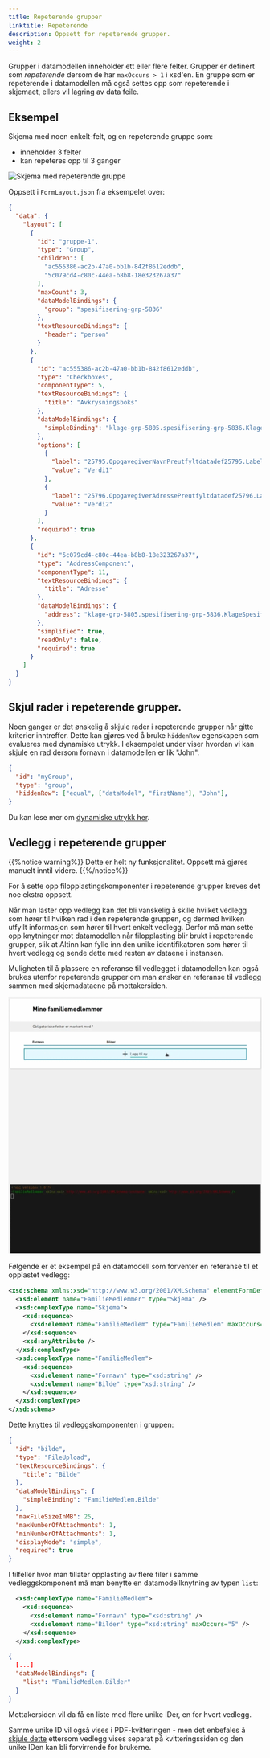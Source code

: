 ```yaml
---
title: Repeterende grupper
linktitle: Repeterende
description: Oppsett for repeterende grupper.
weight: 2
---
```


Grupper i datamodellen inneholder ett eller flere felter. Grupper er definert som _repeterende_ dersom de har `maxOccurs > 1` i xsd'en. 
En gruppe som er repeterende i datamodellen må også settes opp som repeterende i skjemaet, ellers vil lagring av data feile.  


## Eksempel 

Skjema med noen enkelt-felt, og en repeterende gruppe som:

- inneholder 3 felter
- kan repeteres opp til 3 ganger

![Skjema med repeterende gruppe](repeating-groups-demo.gif "Skjema med repeterende gruppe")

Oppsett i `FormLayout.json` fra eksempelet over:

```json {linenos=inline}
{
  "data": {
    "layout": [
      {
        "id": "gruppe-1",
        "type": "Group",
        "children": [
          "ac555386-ac2b-47a0-bb1b-842f8612eddb",
          "5c079cd4-c80c-44ea-b8b8-18e323267a37"
        ],
        "maxCount": 3,
        "dataModelBindings": {
          "group": "spesifisering-grp-5836"
        },
        "textResourceBindings": {
          "header": "person"
        }
      },
      {
        "id": "ac555386-ac2b-47a0-bb1b-842f8612eddb",
        "type": "Checkboxes",
        "componentType": 5,
        "textResourceBindings": {
          "title": "Avkrysningsboks"
        },
        "dataModelBindings": {
          "simpleBinding": "klage-grp-5805.spesifisering-grp-5836.KlageSpesifisering-datadef-25457.value"
        },
        "options": [
          {
            "label": "25795.OppgavegiverNavnPreutfyltdatadef25795.Label",
            "value": "Verdi1"
          },
          {
            "label": "25796.OppgavegiverAdressePreutfyltdatadef25796.Label",
            "value": "Verdi2"
          }
        ],
        "required": true
      },
      {
        "id": "5c079cd4-c80c-44ea-b8b8-18e323267a37",
        "type": "AddressComponent",
        "componentType": 11,
        "textResourceBindings": {
          "title": "Adresse" 
        },
        "dataModelBindings": {
          "address": "klage-grp-5805.spesifisering-grp-5836.KlageSpesifiseringg-datadef-12345.value"
        },
        "simplified": true,
        "readOnly": false,
        "required": true
      }
    ]
  }
}
```

## Skjul rader i repeterende grupper.

Noen ganger er det ønskelig å skjule rader i repeterende grupper når gitte kriterier inntreffer.
Dette kan gjøres ved å bruke `hiddenRow` egenskapen som evalueres med dynamiske utrykk. I eksempelet under viser hvordan
vi kan skjule en rad dersom fornavn i datamodellen er lik "John".

```json {linenos=inline}
{
  "id": "myGroup",
  "type": "group",
  "hiddenRow": ["equal", ["dataModel", "firstName"], "John"],
}
```
Du kan lese mer om [dynamiske utrykk her](/app/development/logic/expressions).

## Vedlegg i repeterende grupper

{{%notice warning%}}
Dette er helt ny funksjonalitet. Oppsett må gjøres manuelt inntil videre.
{{%/notice%}}

For å sette opp filopplastingskomponenter i repeterende grupper kreves det noe ekstra oppsett.

Når man laster opp vedlegg kan det bli vanskelig å skille hvilket vedlegg som hører til hvilken rad i den repeterende
gruppen, og dermed hvilken utfyllt informasjon som hører til hvert enkelt vedlegg. Derfor må man sette opp knytninger mot
datamodellen når filopplasting blir brukt i repeterende grupper, slik at Altinn kan fylle inn den unike identifikatoren
som hører til hvert vedlegg og sende dette med resten av dataene i instansen.

Muligheten til å plassere en referanse til vedlegget i datamodellen kan også brukes utenfor repeterende grupper om man
ønsker en referanse til vedlegg sammen med skjemadataene på mottakersiden.

![Eksempel på vedlegg i repeterende gruppe med tilhørende datamodell](attachments-demo.gif "Eksempel på vedlegg i repeterende gruppe med tilhørende datamodell")

Følgende er et eksempel på en datamodell som forventer en referanse til et opplastet vedlegg:

```xsd {hl_lines=["12"]}
<xsd:schema xmlns:xsd="http://www.w3.org/2001/XMLSchema" elementFormDefault="qualified" attributeFormDefault="unqualified">
  <xsd:element name="FamilieMedlemmer" type="Skjema" />
  <xsd:complexType name="Skjema">
    <xsd:sequence>
      <xsd:element name="FamilieMedlem" type="FamilieMedlem" maxOccurs="99" />
    </xsd:sequence>
    <xsd:anyAttribute />
  </xsd:complexType>
  <xsd:complexType name="FamilieMedlem">
    <xsd:sequence>
      <xsd:element name="Fornavn" type="xsd:string" />
      <xsd:element name="Bilde" type="xsd:string" />
    </xsd:sequence>
  </xsd:complexType>
</xsd:schema>
```

Dette knyttes til vedleggskomponenten i gruppen:

```json {hl_lines=["8"]}
{
  "id": "bilde",
  "type": "FileUpload",
  "textResourceBindings": {
    "title": "Bilde"
  },
  "dataModelBindings": {
    "simpleBinding": "FamilieMedlem.Bilde"
  },
  "maxFileSizeInMB": 25,
  "maxNumberOfAttachments": 1,
  "minNumberOfAttachments": 1,
  "displayMode": "simple",
  "required": true
}
```

I tilfeller hvor man tillater opplasting av flere filer i samme vedleggskomponent må man benytte en datamodellknytning
av typen `list`:

```xsd {hl_lines=[4]}
  <xsd:complexType name="FamilieMedlem">
    <xsd:sequence>
      <xsd:element name="Fornavn" type="xsd:string" />
      <xsd:element name="Bilder" type="xsd:string" maxOccurs="5" />
    </xsd:sequence>
  </xsd:complexType>
```

```json {hl_lines=[4]}
{
  [...]
  "dataModelBindings": {
    "list": "FamilieMedlem.Bilder"
  }
}
```

Mottakersiden vil da få en liste med flere unike IDer, en for hvert vedlegg.

Samme unike ID vil også vises i
PDF-kvitteringen - men det enbefales å [skjule dette](/nb/app/development/ux/pdf/#ekskludering-av-sider-og-komponenter) ettersom vedlegg
vises separat på kvitteringssiden og den unike IDen kan bli forvirrende for brukerne.
